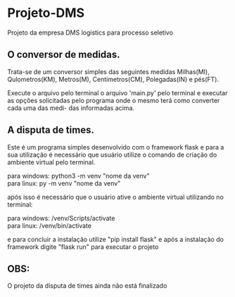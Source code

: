 # Projeto-DMS
Projeto da empresa DMS logistics para processo seletivo


## O conversor de medidas.

Trata-se de um conversor simples das seguintes medidas Milhas(MI), Qulometros(KM),
Metros(M), Centimetros(CM), Polegadas(IN) e pés(FT).

Execute o arquivo pelo terminal o arquivo 'main.py' pelo terminal e executar as 
opções solicitadas pelo programa onde o mesmo terá como converter cada uma das medi-
das informadas acima.

## A disputa de times.

Este é um programa simples desenvolvido com o framework flask e para a sua utilização
é necessário que usuário utilize o comando de criação do ambiente virtual pelo 
terminal.

para windows:
python3 -m venv "nome da venv"
<br>
para linux:
py -m venv "nome da venv"

após isso é necessário que o usuário ative o ambiente virtual utilizando no terminal:

para windows:
/venv/Scripts/activate
<br>
para linux:
/venv/bin/activate

e para concluir a instalação utilize "pip install flask" e após a instalação do
framework digite "flask run" para executar o projeto


## OBS:

O projeto da disputa de times ainda não está finalizado

